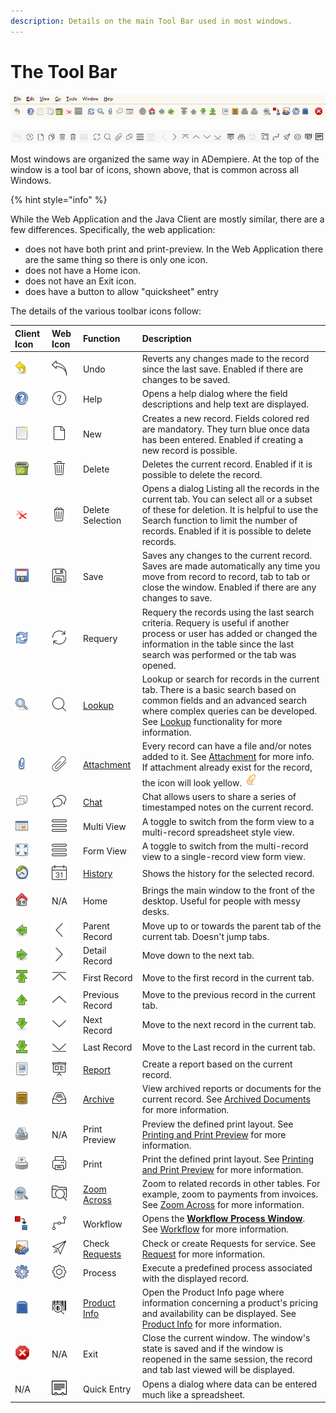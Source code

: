 ```yaml
---
description: Details on the main Tool Bar used in most windows.
---
```


# The Tool Bar

![The Application Menu and the Tool Bar that appears in most windows.](../../../.gitbook/assets/toolbarswing.PNG)

![The equivalent toolbar in the Web Application.](../../../.gitbook/assets/webui_toolbar%20%281%29.PNG)

Most windows are organized the same way in ADempiere. At the top of the window is a tool bar of icons, shown above, that is common across all Windows.

{% hint style="info" %}

While the Web Application and the Java Client are mostly similar, there are a few differences. Specifically, the web application:

* does not have both print and print-preview. In the Web Application there are the same thing so there is only one icon.
* does not have a Home icon. 
* does not have an Exit icon.
* does have a button to allow "quicksheet" entry

The details of the various toolbar icons follow:

| Client Icon | Web Icon | Function | Description |
| :--- | :--- | :--- | :--- |
| ![](../../../.gitbook/assets/undo24.gif) | ![](../../../.gitbook/assets/ignore24.webicon.png) | Undo | Reverts any changes made to the record since the last save. Enabled if there are changes to be saved. |
| ![](../../../.gitbook/assets/help24.gif) | ![](../../../.gitbook/assets/help24.webicon.png) | Help | Opens a help dialog where the field descriptions and help text are displayed. |
| ![](../../../.gitbook/assets/new24.gif) | ![](../../../.gitbook/assets/new24.webicon.png) | New | Creates a new record. Fields colored red are mandatory. They turn blue once data has been entered. Enabled if creating a new record is possible. |
| ![](../../../.gitbook/assets/delete24.gif) | ![](../../../.gitbook/assets/delete24.webicon.png) | Delete | Deletes the current record. Enabled if it is possible to delete the record. |
| ![](../../../.gitbook/assets/deleteselection24.gif) | ![](../../../.gitbook/assets/deleteselection24.webicon.png) | Delete Selection | Opens a dialog Listing all the records in the current tab. You can select all or a subset of these for deletion. It is helpful to use the Search function to limit the number of records. Enabled if it is possible to delete records. |
| ![](../../../.gitbook/assets/save24.gif) | ![](../../../.gitbook/assets/save24.webicon.png) | Save | Saves any changes to the current record. Saves are made automatically any time you move from record to record, tab to tab or close the window. Enabled if there are any changes to save. |
| ![](../../../.gitbook/assets/refresh24.gif) | ![](../../../.gitbook/assets/refresh24.webicon.png) | Requery | Requery the records using the last search criteria. Requery is useful if another process or user has added or changed the information in the table since the last search was performed or the tab was opened. |
| ![](../../../.gitbook/assets/find24.gif) | ![](../../../.gitbook/assets/find24.webicon.png) | [Lookup](http://wiki.adempiere.net/Lookup) | Lookup or search for records in the current tab. There is a basic search based on common fields and an advanced search where complex queries can be developed. See [Lookup](http://wiki.adempiere.net/Lookup) functionality for more information. |
| ![](../../../.gitbook/assets/attachment24d.gif) | ![](../../../.gitbook/assets/attachment24.webicon.png) | [Attachment](http://wiki.adempiere.net/Attachment) | Every record can have a file and/or notes added to it. See [Attachment](http://wiki.adempiere.net/Attachment) for more info.  If attachment already exist for the record, the icon will look yellow. ![](../../../.gitbook/assets/attachmentx24.gif) |
| ![](../../../.gitbook/assets/chat24.gif) | ![](../../../.gitbook/assets/chat24.webicon.png) | [Chat](http://wiki.adempiere.net/Chat) | Chat allows users to share a series of timestamped notes on the current record. |
| ![](../../../.gitbook/assets/multi24.gif) | ![](../../../.gitbook/assets/multi24.webicon.png) | Multi View | A toggle to switch from the form view to a multi-record spreadsheet style view. |
| ![](../../../.gitbook/assets/multix24.gif) | ![](../../../.gitbook/assets/multi24.webicon%20%281%29.png) | Form View | A toggle to switch from the multi-record view to a single-record view form view. |
| ![](../../../.gitbook/assets/history24.gif) | ![](../../../.gitbook/assets/historyx24.webicon.png) | [History](http://wiki.adempiere.net/History) | Shows the history for the selected record. |
| ![](../../../.gitbook/assets/home24.gif) | N/A | Home | Brings the main window to the front of the desktop. Useful for people with messy desks. |
| ![](../../../.gitbook/assets/parent24.gif) | ![](../../../.gitbook/assets/parent24.webicon.png) | Parent Record | Move up to or towards the parent tab of the current tab. Doesn't jump tabs. |
| ![](../../../.gitbook/assets/detail24.gif) | ![](../../../.gitbook/assets/detail24.webicon.png) | Detail Record | Move down to the next tab. |
| ![](../../../.gitbook/assets/first24.gif) | ![](../../../.gitbook/assets/first24.webicon.png) | First Record | Move to the first record in the current tab. |
| ![](../../../.gitbook/assets/previous24.gif) | ![](../../../.gitbook/assets/previous24.webicon.png) | Previous Record | Move to the previous record in the current tab. |
| ![](../../../.gitbook/assets/next24.gif) | ![](../../../.gitbook/assets/next24.webicon.png) | Next Record | Move to the next record in the current tab. |
| ![](../../../.gitbook/assets/last24.gif) | ![](../../../.gitbook/assets/last24.webicon.png) | Last Record | Move to the Last record in the current tab. |
| ![](../../../.gitbook/assets/report24.png) | ![](../../../.gitbook/assets/report24.webicon.png) | [Report](http://wiki.adempiere.net/Report) | Create a report based on the current record. |
| ![](../../../.gitbook/assets/archive24.gif) | ![](../../../.gitbook/assets/archive24.webicon.png) | [Archive](http://wiki.adempiere.net/Archived_Documents) | View archived reports or documents for the current record. See [Archived Documents](http://wiki.adempiere.net/Archived_Documents) for more information. |
| ![](../../../.gitbook/assets/printpreview24.gif) | N/A | Print Preview | Preview the defined print layout. See [Printing and Print Preview](http://wiki.adempiere.net/Printing_and_Print_Preview) for more information. |
| ![](../../../.gitbook/assets/print24.gif) | ![](../../../.gitbook/assets/print24.webicon.png) | Print | Print the defined print layout. See [Printing and Print Preview](http://wiki.adempiere.net/Printing_and_Print_Preview) for more information. |
| ![](../../../.gitbook/assets/zoomacross24.gif) | ![](../../../.gitbook/assets/zoomacross24.webicon.png) | [Zoom Across](http://wiki.adempiere.net/Zoom_Across) | Zoom to related records in other tables. For example, zoom to payments from invoices. See [Zoom Across](http://wiki.adempiere.net/Zoom_Across) for more information. |
| ![](../../../.gitbook/assets/workflow24.gif) | ![](../../../.gitbook/assets/workflow24.webicon.png) | Workflow | Opens the [**Workflow Process Window**](http://wiki.adempiere.net/ManPageW_WorkflowProcess). See [Workflow](http://wiki.adempiere.net/Workflow) for more information. |
| ![](../../../.gitbook/assets/request24.gif) | ![](../../../.gitbook/assets/request24.webicon.png) | Check [Requests](http://wiki.adempiere.net/Request) | Check or create Requests for service. See [Request](http://wiki.adempiere.net/Request) for more information. |
| ![](../../../.gitbook/assets/process24.gif) | ![](../../../.gitbook/assets/process24.webicon.png) | Process | Execute a predefined process associated with the displayed record. |
| ![](../../../.gitbook/assets/product24.gif) | ![](../../../.gitbook/assets/product24.webicon.png) | [Product Info](http://wiki.adempiere.net/Product_Info) | Open the Product Info page where information concerning a product's pricing and availability can be displayed. See [Product Info](http://wiki.adempiere.net/Product_Info) for more information. |
| ![](../../../.gitbook/assets/end24.gif) | N/A | Exit | Close the current window. The window's state is saved and if the window is reopened in the same session, the record and tab last viewed will be displayed. |
| N/A | ![](../../../.gitbook/assets/quickentry24.webicon.png) | Quick Entry | Opens a dialog where data can be entered much like a spreadsheet. |


